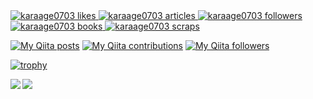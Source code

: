 <!-- Like のバッジ -->
<a href="https://zenn.dev/karaage0703">
  <img src="https://zenn.badge.nikaera.com/s/karaage0703/likes?style=plastic" alt="karaage0703 likes" />
</a>

<!-- Articles のバッジ -->
<a href="https://zenn.dev/karaage0703/articles">
  <img src="https://zenn.badge.nikaera.com/s/karaage0703/articles?style=plastic" alt="karaage0703 articles" />
</a>

<!-- Followers のバッジ -->
<a href="https://zenn.dev/karaage0703/followers">
  <img src="https://zenn.badge.nikaera.com/s/karaage0703/followers?style=plastic" alt="karaage0703 followers" />
</a>

<!-- Books のバッジ -->
<a href="https://zenn.dev/karaage0703/books">
  <img src="https://zenn.badge.nikaera.com/s/karaage0703/books?style=plastic" alt="karaage0703 books" />
</a>

<!-- Scraps のバッジ -->
<a href="https://zenn.dev/karaage0703/scraps">
  <img src="https://zenn.badge.nikaera.com/s/karaage0703/scraps?style=plastic" alt="karaage0703 scraps" />
</a>

[![My Qiita posts](https://qiita-badge.apiapi.app/s/karaage0703/posts.svg)](http://qiita.com/karaage0703)
[![My Qiita contributions](https://qiita-badge.apiapi.app/s/karaage0703/contributions.svg)](http://qiita.com/karaage0703)
[![My Qiita followers](https://qiita-badge.apiapi.app/s/karaage0703/followers.svg)](http://qiita.com/karaage0703)

[![trophy](https://github-profile-trophy.vercel.app/?username=karaage0703)](https://github.com/ryo-ma/github-profile-trophy)


<a href="https://github.com/anuraghazra/github-readme-stats">
  <img align="left" src="https://github-readme-stats.vercel.app/api?username=karaage0703&count_private=true&show_icons=true" />
</a>
<a href="https://github.com/anuraghazra/github-readme-stats">
  <img align="left" src="https://github-readme-stats.vercel.app/api/top-langs/?username=karaage0703" />
</a>
